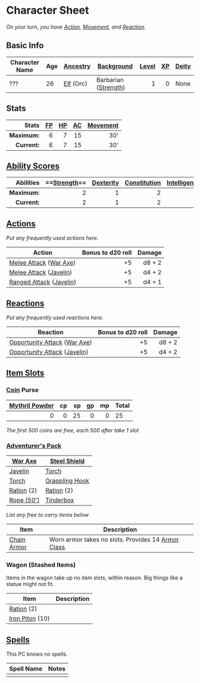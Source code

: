 # Character Sheet

*On your turn, you have [Action](../../../Game%20Procedures/Action.md), [Movement](../../../Game%20Procedures/Movement.md), and [Reaction](../../../Game%20Procedures/Reaction.md).*

## Basic Info

| Character Name | Age | [Ancestry](../../../Player%20Characters/Ancenstries/Ancestry.md) | [Background](../../../Player%20Characters/Background.md)                            | [Level](../../../Player%20Characters/Derived%20Statistics/Level.md) | [XP](../../../Player%20Characters/Derived%20Statistics/Experience%20Points.md) | [Deity](../../../Magic/Deities/Deities.md) |
| -------------- | --- | ---------------------------------------------------------------- | ------------------------------------------------------------------------------------ | ------------------------------------------------------------------: | -----------------------------------------------------------------------------: | :----------------------------------------- |
| ???            | 26  | [Elf](../../../Player%20Characters/Ancenstries/Elf.md) (Orc)     | Barbarian ([Strength](../../../Player%20Characters/Chosen%20Statistics/Strength.md)) |                                                                   1 |                                                                              0 | None                                       |

## Stats

|        Stats | [FP](../../../Player%20Characters/Derived%20Statistics/Fatigue%20Points.md) | [HP](../../../Player%20Characters/Derived%20Statistics/Health%20Points.md) | [AC](../../../Player%20Characters/Derived%20Statistics/Armor%20Class.md) | [Movement](../../../Game%20Procedures/Movement.md) |
| -----------: | --------------------------------------------------------------------------: | -------------------------------------------------------------------------: | -----------------------------------------------------------------------: | -------------------------------------------------: |
| **Maximum:** |                                                                           6 |                                                                          7 |                                                                       15 |                                                30' |
| **Current:** |                                                                           6 |                                                                          7 |                                                                       15 |                                                30' |

## [Ability Scores](../../../Player%20Characters/Chosen%20Statistics/Ability%20Scores.md)

|    Abilities | ==[Strength](../../../Player%20Characters/Chosen%20Statistics/Strength.md)== | [Dexterity](../../../Player%20Characters/Chosen%20Statistics/Dexterity.md) | [Constitution](../../../Player%20Characters/Chosen%20Statistics/Constitution.md) | [Intelligence](../../../Player%20Characters/Chosen%20Statistics/Intelligence.md) | [Wisdom](../../../Player%20Characters/Chosen%20Statistics/Wisdom.md)<br> | [Charisma](../../../Player%20Characters/Chosen%20Statistics/Charisma.md)<br> |
| -----------: | ---------------------------------------------------------------------------: | -------------------------------------------------------------------------: | -------------------------------------------------------------------------------: | -------------------------------------------------------------------------------: | -----------------------------------------------------------------------: | ---------------------------------------------------------------------------: |
| **Maximum:** |                                                                            2 |                                                                          1 |                                                                                2 |                                                                               -1 |                                                                        0 |                                                                           -1 |
| **Current:** |                                                                            2 |                                                                          1 |                                                                                2 |                                                                               -1 |                                                                        0 |                                                                           -1 |

## [Actions](../../Game%20Procedures/Action.md)

*Put any frequently used actions here.*

| Action                                                                                                                                                                  | Bonus to d20 roll | Damage |
| ----------------------------------------------------------------------------------------------------------------------------------------------------------------------- | ----------------: | -----: |
| [Melee Attack](../../../Game%20Procedures/Melee%20Attack.md) ([War Axe](../../../Items/Individual%20Item%20Cards/Weapons/Melee%20Weapons/Medium%20Skilled%20Weapon.md)) |                +5 | d8 + 2 |
| [Melee Attack](../../../Game%20Procedures/Melee%20Attack.md) ([Javelin](../../../Items/Individual%20Item%20Cards/Weapons/Melee%20Weapons/Throwable%20Weapon.md))        |                +5 | d4 + 2 |
| [Ranged Attack](../../../Game%20Procedures/Ranged%20Attack.md) ([Javelin](../../../Items/Individual%20Item%20Cards/Weapons/Melee%20Weapons/Throwable%20Weapon.md))      |                +5 | d4 + 1 |

## [Reactions](../../Game%20Procedures/Reaction.md)

*Put any frequently used reactions here.*

| Reaction                                                                                                                                                                                      | Bonus to d20 roll | Damage |
| --------------------------------------------------------------------------------------------------------------------------------------------------------------------------------------------- | ----------------: | -----: |
| [Opportunity Attack](../../../Game%20Procedures/Movement.md#Opportunity%20Attacks) ([War Axe](../../../Items/Individual%20Item%20Cards/Weapons/Melee%20Weapons/Medium%20Skilled%20Weapon.md)) |                +5 | d8 + 2 |
| [Opportunity Attack](../../../Game%20Procedures/Movement.md#Opportunity%20Attacks) ([Javelin](../../../Items/Individual%20Item%20Cards/Weapons/Melee%20Weapons/Throwable%20Weapon.md))        |                +5 | d4 + 2 |

## [Item Slots](../../../Player%20Characters/Derived%20Statistics/Item%20Slots.md)

### [Coin](../../../Economy/Coins.md) Purse

| [Mythril Powder](../../../Magic/Mythril.md) |  cp |  sp |  gp |  mp | Total |
| -------------------------------------------:| ---:| ---:| ---:| ---:| ----- |
|                                           0 |   0 |  25 |   0 |   0 | 25    |

<!-- TBLFM: @>$6=sum($1..$-1) -->
*The first 500 coins are free, each 500 after take 1 slot*

### [Adventurer's Pack](../../../Items/Individual%20Item%20Cards/Gear/100%20Coins/Adventurer's%20Pack.md)

| [War Axe](../../../Items/Individual%20Item%20Cards/Weapons/Melee%20Weapons/Medium%20Skilled%20Weapon.md) | [Steel Shield](../../../Items/Individual%20Item%20Cards/Armors/Mundane%20Armors/Mundane%20Shield.md) |
| -------------------------------------------------------------------------------------------------------- | ---------------------------------------------------------------------------------------------------- |
| [Javelin](../../../Items/Individual%20Item%20Cards/Weapons/Melee%20Weapons/Throwable%20Weapon.md)        | [Torch](../../../Items/Individual%20Item%20Cards/Gear/1%20Coin/Torch.md)                             |
| [Torch](../../../Items/Individual%20Item%20Cards/Gear/1%20Coin/Torch.md)                                 | [Grappling Hook](../../../Items/Individual%20Item%20Cards/Gear/25%20Coins/Grappling%20Hook.md)       |
| [Ration](../../../Items/Individual%20Item%20Cards/Gear/1%20Coin/Ration.md) (2)                           | [Ration](../../../Items/Individual%20Item%20Cards/Gear/1%20Coin/Ration.md) (2)                       |
| [Rope (50')](../../../Items/Individual%20Item%20Cards/Gear/50%20Coins/Rope%20(50').md)                   | [Tinderbox](../../../Items/Individual%20Item%20Cards/Gear/10%20Coins/Tinderbox.md)                   |

*List any free to carry items below*

| Item                                                                                             | Description                                                                                                               |
| ------------------------------------------------------------------------------------------------ | ------------------------------------------------------------------------------------------------------------------------- |
| [Chain Armor](../../../Items/Individual%20Item%20Cards/Armors/Mundane%20Armors/Chain%20Armor.md) | Worn armor takes no slots. Provides 14 [Armor Class](../../../Player%20Characters/Derived%20Statistics/Armor%20Class.md). |

### Wagon (Stashed Items)

Items in the wagon take up no item slots, within reason. Big things like a statue might not fit.

| Item                                                                                                  | Description |
| ----------------------------------------------------------------------------------------------------- | ----------- |
| [Ration](../../../Items/Individual%20Item%20Cards/Gear/1%20Coin/Ration.md) (2)              |             |
| [Iron Piton](../../../Items/Individual%20Item%20Cards/Gear/10%20Coins/Iron%20Piton.md) (10) |             |

## [Spells](../../../Magic/Spells.md)

This PC knows no spells.

| Spell Name | Notes |
| ---------- | ----- |
|            |       |
